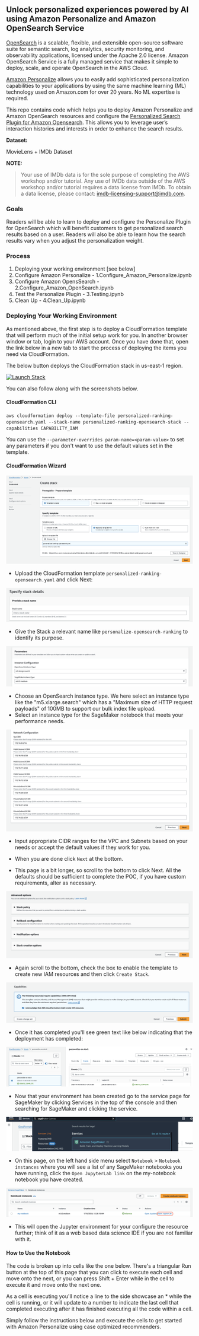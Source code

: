 ## **Unlock personalized experiences powered by AI using Amazon Personalize and Amazon OpenSearch Service**

[OpenSearch](https://opensearch.org/) is a scalable, flexible, and extensible open-source software suite for semantic
search, log analytics, security monitoring, and observability applications, licensed under the Apache 2.0 license.
Amazon OpenSearch Service is a fully managed service that makes it simple to deploy, scale, and operate OpenSearch in
the AWS Cloud.

[Amazon Personalize](https://aws.amazon.com/personalize/) allows you to easily add sophisticated personalization
capabilities to your applications by using the same machine learning (ML) technology used on Amazon.com for over 20
years. No ML expertise is required.

This repo contains code which helps you to deploy Amazon Personalize and Amazon OpenSearch resources and configure
the [Personalized Search Plugin for Amazon Opensearch](https://aws.amazon.com/blogs/machine-learning/personalize-your-search-results-with-amazon-personalize-and-amazon-opensearch-service-integration/).
This allows you to leverage user’s interaction histories and interests in order to enhance the search results.

**Dataset:**

MovieLens + IMDb Dataset

**NOTE:**
> Your use of IMDb data is for the sole purpose of completing the AWS workshop and/or tutorial. Any use of IMDb data
> outside of the AWS workshop and/or tutorial requires a data license from IMDb. To obtain a data license, please contact:
> imdb-licensing-support@imdb.com.

### Goals

Readers will be able to learn to deploy and configure the Personalize Plugin for OpenSearch which will benefit customers
to get personalized search results based on a user. Readers will also be able to learn how the search results vary when
you adjust the personalization weight.

### Process

1. Deploying your working environment [see below]
2. Configure Amazon Personalize - 1.Configure_Amazon_Personalize.ipynb
3. Configure Amazon OpensSearch - 2.Configure_Amazon_OpenSearch.ipynb
4. Test the Personalize Plugin - 3.Testing.ipynb
5. Clean Up - 4.Clean_Up.ipynb

### Deploying Your Working Environment

As mentioned above, the first step is to deploy a CloudFormation template that will perform much of the initial setup
work for you. In another browser window or tab, login to your AWS account. Once you have done that, open the link below
in a new tab to start the process of deploying the items you need via CloudFormation.

The below button deploys the CloudFormation stack in us-east-1 region.

[![Launch Stack](https://cdn.rawgit.com/buildkite/cloudformation-launch-stack-button-svg/master/launch-stack.svg)](https://us-east-1.console.aws.amazon.com/cloudformation/home?region=us-east-1#/stacks/create/review?templateURL=https://s3.us-east-1.amazonaws.com/aws-ml-blog/artifacts/personalized-search-results-from-opensearch/personalized-ranking-opensearch.yaml.yaml&stackName=personalize-opensearch-ranking)

You can also follow along with the screenshots below.

#### CloudFormation CLI

`aws cloudformation deploy --template-file personalized-ranking-opensearch.yaml --stack-name personalized-ranking-opensearch-stack --capabilities CAPABILITY_IAM`

You can use the `--parameter-overrides param-name=<param-value>` to set any parameters if you don't want to use the
default values set in the template.

#### CloudFormation Wizard

![Create Stack](images/create_stack.png)

- Upload the CloudFormation template  `personalized-ranking-opensearch.yaml` and click Next:

![Stack Details](images/stack-name.png)

- Give the Stack a relevant name like `personalize-opensearch-ranking` to identify its purpose.

![Stack Params](images/stack-params1.png)

- Choose an OpenSearch instance type. We here select an instance type like the "m5.xlarge.search" which has a "Maximum
   size of HTTP request payloads" of 100MB to support our bulk index file upload.
- Select an instance type for the SageMaker notebook that meets your performance needs.

![Stack Params](images/stack-params2.png)

- Input appropriate CIDR ranges for the VPC and Subnets based on your needs or accept the default values if they work
   for you.

- When you are done click `Next` at the bottom.

- This page is a bit longer, so scroll to the bottom to click Next. All the defaults should be sufficient to complete the POC, if you have custom requirements, alter as necessary.

![Stack Advanced](images/stack_advanced.png)

- Again scroll to the bottom, check the box to enable the template to create new IAM resources and then click `Create Stack`.

![Stack Ack](images/stack_ack.png)

- Once it has completed you'll see green text like below indicating that the deployment has completed:

![Stack Complete](images/stack_complete.png)

- Now that your environment has been created go to the service page for SageMaker by clicking Services in the top of the console and then searching for SageMaker and clicking the service.

![Sagemaker Search](images/sagemaker_search.png)

- On this page, on the left hand side menu select `Notebook` > `Notebook instances` where you will see a list of any SageMaker notebooks you have running, click the `Open JupyterLab link` on the my-notebook notebook you have created.

![Notebook Complete](images/notebook_complete.png)

- This will open the Jupyter environment for your configure the resource further; think of it as a web based data science IDE if you are not familiar with it.

#### **How to Use the Notebook**

The code is broken up into cells like the one below. There's a triangular Run button at the top of this page that you
can click to execute each cell and move onto the next, or you can press Shift + Enter while in the cell to execute it
and move onto the next one.

As a cell is executing you'll notice a line to the side showcase an * while the cell is running, or it will update to a
number to indicate the last cell that completed executing after it has finished executing all the code within a cell.

Simply follow the instructions below and execute the cells to get started with Amazon Personalize using case optimized
recommenders.











